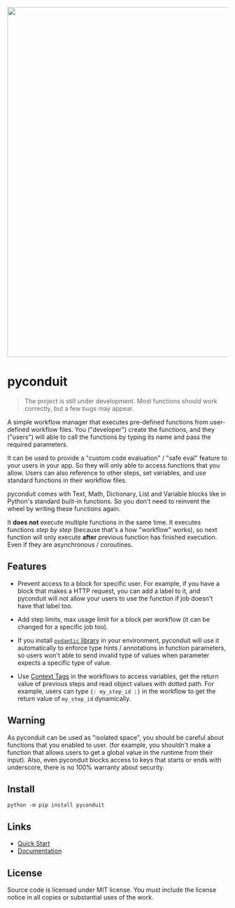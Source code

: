 <p align="center">
<img src="https://pyconduit.ysfchn.com/images/main.png" width="800">
</p>

# pyconduit

> The project is still under development. Most functions should work correctly, but a few bugs may appear.

A simple workflow manager that executes pre-defined functions from user-defined workflow files. You ("developer") create the functions, and they ("users") will able to call the functions by typing its name and pass the required parameters.

It can be used to provide a "custom code evaluation" / "safe eval" feature to your users in your app. So they will only able to access functions that you allow. Users can also reference to other steps, set variables, and use standard functions in their workflow files.

pyconduit comes with Text, Math, Dictionary, List and Variable blocks like in Python's standard built-in functions. So you don't need to reinvent the wheel by writing these functions again.

It **does not** execute multiple functions in the same time. It executes functions _step by step_ (because that's a how "workflow" works), so next function will only execute **after** previous function has finished execution. Even if they are asynchronous / coroutines.

## Features

* Prevent access to a block for specific user. For example, if you have a block that makes a HTTP request, you can add a label to it, and pyconduit will not allow your users to use the function if job doesn't have that label too.

* Add step limits, max usage limit for a block per workflow (it can be changed for a specific job too).

* If you install [`pydantic` library](https://github.com/samuelcolvin/pydantic/) in your environment, pyconduit will use it automatically to enforce type hints / annotations in function parameters, so users won't able to send invalid type of values when parameter expects a specific type of value.

* Use [Context Tags](https://pyconduit.ysfchn.com/context_values) in the workflows to access variables, get the return value of previous steps and read object values with dotted path. For example, users can type `{: my_step_id :}` in the workflow to get the return value of `my_step_id` dynamically.

## Warning

As pyconduit can be used as "isolated space", you should be careful about functions that you enabled to user. (for example, you shouldn't make a function that allows users to get a global value in the runtime from their input). Also, even pyconduit blocks access to keys that starts or ends with underscore, there is no 100% warranty about security.

## Install

```
python -m pip install pyconduit
```

## Links

* [Quick Start](https://pyconduit.ysfchn.com/quick_start)
* [Documentation](https://pyconduit.ysfchn.com/)

## License

Source code is licensed under MIT license. You must include the license notice in all copies or substantial uses of the work.